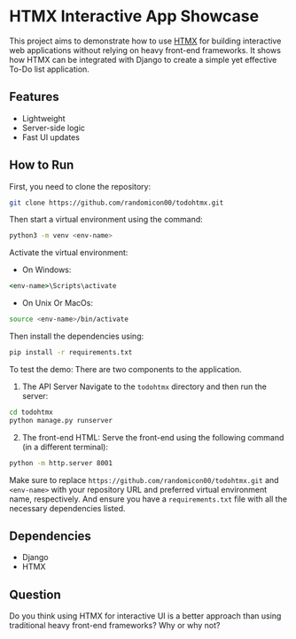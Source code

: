 # HTMX Interactive App Showcase

This project aims to demonstrate how to use [HTMX](https://htmx.org/) for building interactive web applications without relying on heavy front-end frameworks. It shows how HTMX can be integrated with Django to create a simple yet effective To-Do list application.

## Features

- Lightweight
- Server-side logic
- Fast UI updates

## How to Run

First, you need to clone the repository:

```bash
git clone https://github.com/randomicon00/todohtmx.git
```

Then start a virtual environment using the command:

```bash
python3 -m venv <env-name>
```

Activate the virtual environment:

- On Windows: 
```cmd
<env-name>\Scripts\activate
```

- On Unix Or MacOs:
```bash 
source <env-name>/bin/activate
```

Then install the dependencies using:

```bash
pip install -r requirements.txt
```

To test the demo:
There are two components to the application.

1. The API Server
Navigate to the `todohtmx` directory and then run the server:

```bash
cd todohtmx
python manage.py runserver
```

2. The front-end HTML:
Serve the front-end using the following command (in a different terminal):

```bash
python -m http.server 8001
```

Make sure to replace `https://github.com/randomicon00/todohtmx.git` and `<env-name>` with your repository URL and preferred virtual environment name, respectively. And ensure you have a `requirements.txt` file with all the necessary dependencies listed.

## Dependencies

- Django
- HTMX

## Question

Do you think using HTMX for interactive UI is a better approach than using traditional heavy front-end frameworks? Why or why not?

